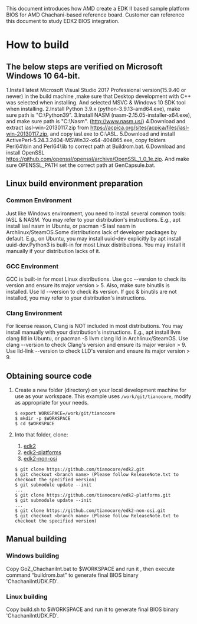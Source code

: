 This document introduces how AMD create a EDK II based sample platform BIOS for AMD Chachani-based reference board.
Customer can reference this document to study EDK2 BIOS integration.

# How to build

## The below steps are verified on Microsoft Windows 10 64-bit.
1.Install latest Microsoft Visual Studio 2017 Professional version(15.9.40 or newer) in the build machine ,make sure
  that Desktop development with C++ was selected when installing. And selected MSVC & Windows 10 SDK tool when installing.
2.Install Python 3.9.x (python-3.9.13-amd64.exe), make sure path is "C:\Python39".
3.Install NASM (nasm-2.15.05-installer-x64.exe), and make sure path is "C:\Nasm". (http://www.nasm.us/)
4.Download and extract iasl-win-20130117.zip from https://acpica.org/sites/acpica/files/iasl-win-20130117.zip,
  and copy iasl.exe to C:\ASL.
5.Download and install ActivePerl-5.24.3.2404-MSWin32-x64-404865.exe, copy folders Perl64\bin and Perl64\lib to correct path
  at Buildrom.bat.
6.Download and install OpenSSL https://github.com/openssl/openssl/archive/OpenSSL_1_0_1e.zip. And make sure OPENSSL_PATH set
  the correct path at GenCapsule.bat.

## Linux build environment preparation

### Common Environment
Just like Windows environment, you need to install several common tools: IASL & NASM. You may refer to your distribution's
instructions. E.g., apt install iasl nasm in Ubuntu, or pacman -S iasl nasm in Archlinux/SteamOS.Some distributions lack of
developer packages by default. E.g., on Ubuntu, you may install uuid-dev explicitly by apt install uuid-dev.Python3 is
built-in for most Linux distributions. You may install it manually if your distribution lacks of it.

### GCC Environment
GCC is built-in for most Linux distributions. Use gcc --version to check its version and ensure its major version > 5.
Also, make sure binutils is installed. Use ld --version to check its version. If gcc & binutils are not installed,
you may refer to your distribution's instructions.

### Clang Environment
For license reason, Clang is NOT included in most distributions. You may install manually with your distribution's instructions.
E.g., apt install llvm clang lld in Ubuntu, or pacman -S llvm clang lld in Archlinux/SteamOS.
Use clang --version to check Clang's version and ensure its major version > 9.
Use lld-link --version to check LLD's version and ensure its major version > 9.

## Obtaining source code
1. Create a new folder (directory) on your local development machine for use as your workspace. This example
   uses `/work/git/tianocore`, modify as appropriate for your needs.
   ```
   $ export WORKSPACE=/work/git/tianocore
   $ mkdir -p $WORKSPACE
   $ cd $WORKSPACE
   ```

2. Into that folder, clone:
   1. [edk2](https://github.com/tianocore/edk2)
   2. [edk2-platforms](https://github.com/tianocore/edk2-platforms)
   3. [edk2-non-osi](https://github.com/tianocore/edk2-non-osi)
   ```
   $ git clone https://github.com/tianocore/edk2.git
   $ git checkout <branch name> (Please follow ReleaseNote.txt to checkout the specified version)
   $ git submodule update --init
   ...
   $ git clone https://github.com/tianocore/edk2-platforms.git
   $ git submodule update --init
   ...
   $ git clone https://github.com/tianocore/edk2-non-osi.git
   $ git checkout <branch name> (Please follow ReleaseNote.txt to checkout the specified version)
   ```
## Manual building

### Windows building
Copy GoZ_ChachaniInt.bat to $WORKSPACE and run it , then execute command “buildrom.bat” to generate final BIOS binary 'ChachaniIntUDK.FD'.

### Linux building
Copy build.sh to $WORKSPACE and run it to generate final BIOS binary 'ChachaniIntUDK.FD'.
